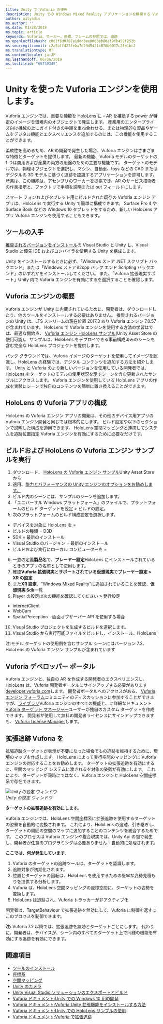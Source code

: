 ```yaml
---
title: Unity で Vuforia の使用
description: Unity での Windows Mixed Reality アプリケーションを構築する Vuforia を活用します。
author: ailyadis
ms.author: ''
ms.date: 01/28/2019
ms.topic: article
keywords: Vuforia、マーカー、座標、フレームの参照では、追跡
ms.openlocfilehash: c0d2f6d0707e1ddd3ee00d3eb80af9fb459f252b
ms.sourcegitcommit: c2a5bff423feba7d29d5431c870b6017c2fe1bc2
ms.translationtype: MT
ms.contentlocale: ja-JP
ms.lasthandoff: 06/06/2019
ms.locfileid: "66750345"
---
```

# <a name="using-vuforia-engine-with-unity"></a>Unity を使った Vuforia エンジンを使用します。

Vuforia エンジンでは、重要な機能を HoloLens に – AR を接続する power が特定のイメージを環境内のオブジェクトで発生します。 産業用のエンタープライズ向け機械の上にガイド付きの手順を重ね合わせる、または物理的な製品やゲームをデジタル機能とエクスペリエンスを追加するのには、この機能を使用することができます。 

柔軟性を高めるため、AR の開発で発生した場合、Vuforia エンジンはさまざまな特徴とターゲットを提供します。 最新の機能、Vuforia モデルのターゲットの 1 つは商用および産業の両方の用途のための主要な機能です。 ターゲットのモデルでは、物理オブジェクトを選択し、マシン、自動車、toys などの CAD またはデジタルの 3D モデルに基づく追跡を認識するアプリケーションを許可します。 産業は、この機能は、アセンブリのワーカーを提供でき、AR のサービス技術者の作業指示と、ファクトリで手順を説明または out フィールドにします。 

スマート フォンおよびタブレット用にビルドされた既存の Vuforia エンジン アプリは、HoloLens で実行する Unity で簡単に構成できます。 Surface Pro 4 や Surface Book などの Windows 10 タブレットをするため、新しい HoloLens アプリ Vuforia エンジンを使用することもできます。

## <a name="get-the-tools"></a>ツールの入手

[推奨されるバージョンをインストール](install-the-tools.md)の Visual Studio と Unity し、Visual Studio と優先 IDE およびコンパイラを使用する Unity を構成します。 

Unity をインストールするときに必ず、「Windows ストア .NET スクリプト バックエンド」または「Windows ストア il2cpp バック エンド Scripting バックエンド」のいずれかをインストールしてください。 また、「Vuforia 拡張現実サポート」Unity 内で Vuforia エンジンを有効にするを選択することを確認します。


## <a name="getting-started-with-vuforia-engine"></a>Vuforia エンジンの概要

Vuforia エンジンが Unity に内蔵されているために、開発者は、ダウンロードしたり、他のツールをインストールする必要はありません。 推奨されるバージョンの Unity は、LTS ストリームの現在位置 2017.3 あり Vuforia エンジン 7.0.57 が含まれています。 HoloLens で Vuforia エンジンを使用する方法の学習はでは、最適な開始点、 [Vuforia エンジン HoloLens サンプル](https://assetstore.unity.com/packages/templates/packs/vuforia-hololens-sample-101553)(Unity Asset Store の使用可能)。 サンプルは、HoloLens をデプロイできる事前構成済みのシーンを含む完全な HoloLens プロジェクトを提供します。

バック グラウンドでは、Vuforia イメージのターゲットを使用してイメージを認識し、HoloLens の経験では、デジタル コンテンツを追加する方法を紹介します。 Unity と Vuforia のより新しいバージョンを使用している開発者では、HoloLens をターゲットのモデルの使用状況を示すシーンを含む更新されたサンプルにアクセスします。 Vuforia エンジンを使用している HoloLens アプリの作成を実験にシーンで独自のコンテンツを簡単に置き換えることができます。


## <a name="configuring-a-vuforia-app-for-hololens"></a>HoloLens の Vuforia アプリの構成

HoloLens の Vuforia エンジン アプリの開発は、その他のデバイス用アプリの Vuforia エンジン開発と同じでは根本的にします。 ビルド設定や以下のセクションで説明した構成を適用できます。 HoloLens 空間マッピングと連携してシステムを追跡位置指定 Vuforia エンジンを有効にするために必要なだけです。

## <a name="build-and-run-the-vuforia-engine-sample-for-hololens"></a>ビルドおよび HoloLens の Vuforia エンジン サンプルを実行
1.  ダウンロード、 [HoloLens の Vuforia エンジン サンプル](https://assetstore.unity.com/packages/templates/packs/vuforia-hololens-sample-101553)Unity Asset Store から
2.  適用、[能力とパフォーマンスの Unity エンジンのオプションをお勧めします。](performance-recommendations-for-unity.md)
3.  ビルド内のシーンには、サンプルのシーンを追加します。
4.  「ユニバーサル Windows プラットフォーム」のファイルで、プラットフォームのビルド ターゲットを設定 > ビルドの設定。
5.  次のプラットフォームのビルド構成設定を選択します。 
   * デバイスを対象に HoloLens を =
   * ビルドの種類 = D3D
   * SDK = 最新のインストール
   * Visual Studio のバージョン = 最新のインストール
   * ビルドおよび実行にローカル コンピューターを =
6.  一意の定義**製品名**で、**プレーヤー設定**HoloLens にインストールされているときのアプリの名前として使用します。
7.  確認**Vuforia 拡張現実**と**サポートされている仮想現実**で**プレーヤー設定 > XR の設定**
8.  また**XR 設定**、"Windows Mixed Reality"に追加されていることを確認、**仮想現実 Sdk**一覧
9.  Player の設定は次の機能を確認してください > 発行設定 
   * internetClient
   * WebCam
   * SpatialPerception - 画面オブザーバー API を使用する場合
10. Visual Studio プロジェクトを生成するビルドを選択します。
11. Visual Studio から実行可能ファイルをビルドし、インストール、HoloLens

注:モデル ターゲットの使用例を含むサンプル シーンにはバージョン 7.2、HoloLens の Vuforia エンジン サンプルが含まれています

## <a name="the-vuforia-developer-portal"></a>Vuforia デベロッパー ポータル

Vuforia エンジンと、独自の AR を作成する開発者のエクスペリエンスし、HoloLens は、Vuforia 開発者ポータルにサインアップする必要があります[developer.vuforia.com](https://developer.vuforia.com/)します。 開発者ポータルへのアクセスがある、 [Vuforia エンジン フォーラム](https://developer.vuforia.com/forum)コミュニティのディスカッションに参加することができますが、[ライブラリ](https://library.vuforia.com/)Vuforia エンジンのすべての機能と、に詳細なドキュメント[Vuforia ターゲット マネージャー](https://developer.vuforia.com/target-manager)ユーザーが独自のカスタム ターゲットを作成できます。 開発者が使用して無料の開発者ライセンスにサインアップできますも、 [Vuforia License Manager](https://developer.vuforia.com/license-manager)します。

## <a name="extended-tracking-with-vuforia"></a>拡張追跡 Vuforia を

[拡張追跡](https://library.vuforia.com/articles/Training/Extended-Tracking)ターゲットが表示が不要になった場合でもの追跡を維持するために、環境のマップを作成します。 HoloLens によって実行空間のマッピングに Vuforia エンジンの対応することをお勧めします。 ターゲットの拡張追跡を有効にすると、空間のマッピング システムに渡されるを対象の姿勢が有効にします。 これにより、ターゲットが同時にではなく、Vuforia エンジンと HoloLens 空間座標系で存在できます。

![Unity の設定 ウィンドウ](images/vuforia-extendedtracking.png)<br>
*Unity の設定 ウィンドウ*

**ターゲットの拡張追跡を有効にします。**

Vuforia エンジンでは、HoloLens 空間座標系に拡張追跡を使用するターゲットの姿勢を自動的に変換されます。 これにより、HoloLens の追跡、引き継ぎし、ターゲットの周囲の空間のマップに追加することのコンテンツを統合するためです。 このプロセスは Vuforia エンジンや複合現実では、Unity Api の間で発生し、開発者が任意のプログラミングは必要ありません - 自動的に処理されます。

**ここでは、何が発生しています.**
1. Vuforia のターゲットの追跡ツールは、ターゲットを認識します。
2. 追跡対象が初期化されます。
3. 位置とターゲットの回転は、HoloLens を使用するための堅牢な姿勢見積もりを提供する分析します。
4. Vuforia は、HoloLens 空間マッピングの座標空間に、ターゲットの姿勢を変換します。
5. HoloLens は追跡され、Vuforia トラッカーが非アクティブ化

開発者は、TargetBehaviour で拡張追跡を無効にして、Vuforia に制御を返すにこのプロセスを制御できます。

**注:** Vuforia 7.2 以降では、拡張追跡を無効とターゲットごとにします。 代わりに、開発者は、デバイスが、シーン内のすべてのターゲット上で同様の機能を有効にする追跡を有効にできます。


## <a name="see-also"></a>関連項目
* [ツールのインストール](install-the-tools.md)
* [座標系](coordinate-systems.md)
* [空間マッピング](spatial-mapping.md)
* [Unity のカメラ](camera-in-unity.md)
* [Unity Visual Studio ソリューションのエクスポートとビルド](exporting-and-building-a-unity-visual-studio-solution.md)
* [Vuforia ドキュメント:Unity での Windows 10 用の開発](https://library.vuforia.com/articles/Solution/Developing-for-Windows-10-in-Unity)
* [Vuforia ドキュメント:Vuforia Unity 拡張機能をインストールする方法](https://library.vuforia.com/articles/Solution/Installing-the-Unity-Extension)
* [Vuforia ドキュメント:Unity での HoloLens サンプルの使用](https://library.vuforia.com/articles/Solution/Working-with-the-HoloLens-sample-in-Unity)
* [Vuforia ドキュメント:Vuforia で拡張追跡](https://library.vuforia.com/articles/Training/Extended-Tracking)
